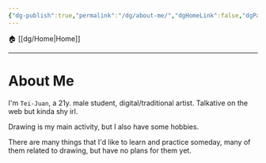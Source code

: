 ```yaml
---
{"dg-publish":true,"permalink":"/dg/about-me/","dgHomeLink":false,"dgPassFrontmatter":false}
---
```


🏠 [[dg/Home|Home]]
____
# About Me

I'm `Tei-Juan`, a 21y. male student, digital/traditional artist.
Talkative on the web but kinda shy irl.

Drawing is my main activity, but I also have some hobbies.

There are many things that I'd like to learn and practice someday, many of them related to drawing, but have no plans for them yet.